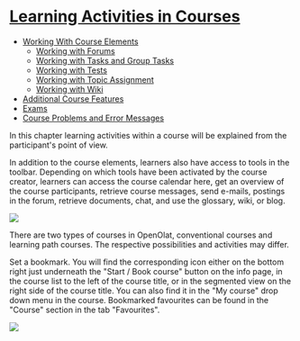 #  [Learning Activities in Courses](Learning+Activities+in+Courses.html)

  * [Working With Course Elements](Working+With+Course+Elements.html)
    * [Working with Forums](Working+with+Forums.html)
    * [Working with Tasks and Group Tasks](Working+with+Tasks+and+Group+Tasks.html)
    * [Working with Tests](Working+with+Tests.html)
    * [Working with Topic Assignment](Working+with+Topic+Assignment.html)
    * [Working with Wiki](Working+with+Wiki.html)
  * [Additional Course Features](Additional+Course+Features.html)
  * [Exams](Exams.html)
  * [Course Problems and Error Messages](Course+Problems+and+Error+Messages.html)

In this chapter learning activities within a course will be explained from the
participant's point of view.

In addition to the course elements, learners also have access to tools in the
toolbar. Depending on which tools have been activated by the course creator,
learners can access the course calendar here, get an overview of the course
participants, retrieve course messages, send e-mails, postings in the forum,
retrieve documents, chat, and use the glossary, wiki, or blog.

![](../../download/attachments/590936/toolbar_b.png)

  

There are two types of courses in OpenOlat, conventional courses and learning
path courses. The respective possibilities and activities may differ.

Set a bookmark. You will find the corresponding icon either on the bottom
right just underneath the "Start / Book course" button on the info page, in
the course list to the left of the course title, or in the segmented view on
the right side of the course title. You can also find it in the "My course"
drop down menu in the course. Bookmarked favourites can be found in the
"Course" section in the tab "Favourites".

![](../../download/attachments/590936/bookmark.png)

